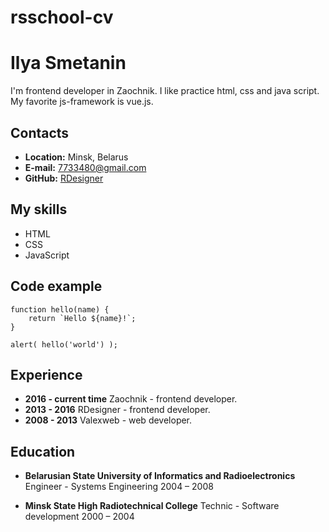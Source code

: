 # rsschool-cv
# Ilya Smetanin
I'm frontend developer in Zaochnik. I like practice html, css and java script. My favorite js-framework is vue.js.
## Contacts
- **Location:** Minsk, Belarus
- **E-mail:** 7733480@gmail.com
- **GitHub:** [RDesigner](https://github.com/RDesigner/)
## My skills
- HTML
- CSS
- JavaScript
## Code example
```
function hello(name) {
    return `Hello ${name}!`;
}

alert( hello('world') );
```
## Experience
- **2016 - current time** Zaochnik - frontend developer.
- **2013 - 2016** RDesigner - frontend developer.
- **2008 - 2013** Valexweb - web developer.

## Education
- **Belarusian State University of Informatics and Radioelectronics**
Engineer - Systems Engineering
2004 – 2008

- **Minsk State High Radiotechnical College**
Technic - Software development
2000 – 2004
